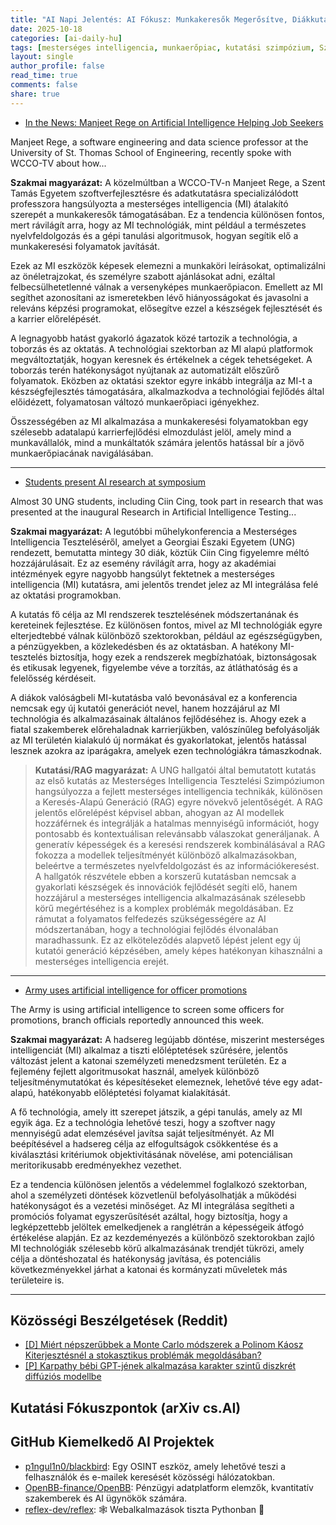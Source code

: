 ```yaml
---
title: "AI Napi Jelentés: AI Fókusz: Munkakeresők Megerősítve, Diákkutatás Virágzik, Katonaság Fejleszt AIAj (2025-10-18)"
date: 2025-10-18
categories: [ai-daily-hu]
tags: [mesterséges intelligencia, munkaerőpiac, kutatási szimpózium, Szent Tamás Egyetem, UNG, amerikai hadsereg, előléptetések]
layout: single
author_profile: false
read_time: true
comments: false
share: true
---
```

- [In the News: Manjeet Rege on Artificial Intelligence Helping Job Seekers](https://news.stthomas.edu/in-the-news-manjeet-rege-on-artificial-intelligence-helping-job-seekers/)

Manjeet Rege, a software engineering and data science professor at the University of St. Thomas School of Engineering, recently spoke with WCCO-TV about how...

**Szakmai magyarázat:**
A közelmúltban a WCCO-TV-n Manjeet Rege, a Szent Tamás Egyetem szoftverfejlesztésre és adatkutatásra specializálódott professzora hangsúlyozta a mesterséges intelligencia (MI) átalakító szerepét a munkakeresők támogatásában. Ez a tendencia különösen fontos, mert rávilágít arra, hogy az MI technológiák, mint például a természetes nyelvfeldolgozás és a gépi tanulási algoritmusok, hogyan segítik elő a munkakeresési folyamatok javítását.

Ezek az MI eszközök képesek elemezni a munkaköri leírásokat, optimalizálni az önéletrajzokat, és személyre szabott ajánlásokat adni, ezáltal felbecsülhetetlenné válnak a versenyképes munkaerőpiacon. Emellett az MI segíthet azonosítani az ismeretekben lévő hiányosságokat és javasolni a releváns képzési programokat, elősegítve ezzel a készségek fejlesztését és a karrier előrelépését.

A legnagyobb hatást gyakorló ágazatok közé tartozik a technológia, a toborzás és az oktatás. A technológiai szektorban az MI alapú platformok megváltoztatják, hogyan keresnek és értékelnek a cégek tehetségeket. A toborzás terén hatékonyságot nyújtanak az automatizált előszűrő folyamatok. Eközben az oktatási szektor egyre inkább integrálja az MI-t a készségfejlesztés támogatására, alkalmazkodva a technológiai fejlődés által előidézett, folyamatosan változó munkaerőpiaci igényekhez.

Összességében az MI alkalmazása a munkakeresési folyamatokban egy szélesebb adatalapú karrierfejlődési elmozdulást jelöl, amely mind a munkavállalók, mind a munkáltatók számára jelentős hatással bír a jövő munkaerőpiacának navigálásában.

---
- [Students present AI research at symposium](https://ung.edu/news/articles/2025/10/students-present-ai-research-at-symposium.php)

Almost 30 UNG students, including Ciin Cing, took part in research that was presented at the inaugural Research in Artificial Intelligence Testing...

**Szakmai magyarázat:**
A legutóbbi műhelykonferencia a Mesterséges Intelligencia Teszteléséről, amelyet a Georgiai Északi Egyetem (UNG) rendezett, bemutatta mintegy 30 diák, köztük Ciin Cing figyelemre méltó hozzájárulásait. Ez az esemény rávilágít arra, hogy az akadémiai intézmények egyre nagyobb hangsúlyt fektetnek a mesterséges intelligencia (MI) kutatásra, ami jelentős trendet jelez az MI integrálása felé az oktatási programokban.

A kutatás fő célja az MI rendszerek tesztelésének módszertanának és kereteinek fejlesztése. Ez különösen fontos, mivel az MI technológiák egyre elterjedtebbé válnak különböző szektorokban, például az egészségügyben, a pénzügyekben, a közlekedésben és az oktatásban. A hatékony MI-tesztelés biztosítja, hogy ezek a rendszerek megbízhatóak, biztonságosak és etikusak legyenek, figyelembe véve a torzítás, az átláthatóság és a felelősség kérdéseit.

A diákok valóságbeli MI-kutatásba való bevonásával ez a konferencia nemcsak egy új kutatói generációt nevel, hanem hozzájárul az MI technológia és alkalmazásainak általános fejlődéséhez is. Ahogy ezek a fiatal szakemberek előrehaladnak karrierjükben, valószínűleg befolyásolják az MI területén kialakuló új normákat és gyakorlatokat, jelentős hatással lesznek azokra az iparágakra, amelyek ezen technológiákra támaszkodnak.

> **Kutatási/RAG magyarázat:**
> A UNG hallgatói által bemutatott kutatás az első kutatás az Mesterséges Intelligencia Tesztelési Szimpóziumon hangsúlyozza a fejlett mesterséges intelligencia technikák, különösen a Keresés-Alapú Generáció (RAG) egyre növekvő jelentőségét. A RAG jelentős előrelépést képvisel abban, ahogyan az AI modellek hozzáférnek és integrálják a hatalmas mennyiségű információt, hogy pontosabb és kontextuálisan relevánsabb válaszokat generáljanak. A generatív képességek és a keresési rendszerek kombinálásával a RAG fokozza a modellek teljesítményét különböző alkalmazásokban, beleértve a természetes nyelvfeldolgozást és az információkeresést. A hallgatók részvétele ebben a korszerű kutatásban nemcsak a gyakorlati készségek és innovációk fejlődését segíti elő, hanem hozzájárul a mesterséges intelligencia alkalmazásának szélesebb körű megértéséhez is a komplex problémák megoldásában. Ez rámutat a folyamatos felfedezés szükségességére az AI módszertanában, hogy a technológiai fejlődés élvonalában maradhassunk. Ez az elköteleződés alapvető lépést jelent egy új kutatói generáció képzésében, amely képes hatékonyan kihasználni a mesterséges intelligencia erejét.

---
- [Army uses artificial intelligence for officer promotions](https://thenationaldesk.com/news/americas-news-now/army-uses-artificial-intelligence-for-officer-promotions-ai-military-use)

The Army is using artificial intelligence to screen some officers for promotions, branch officials reportedly announced this week.

**Szakmai magyarázat:**
A hadsereg legújabb döntése, miszerint mesterséges intelligenciát (MI) alkalmaz a tiszti előléptetések szűrésére, jelentős változást jelent a katonai személyzeti menedzsment területén. Ez a fejlemény fejlett algoritmusokat használ, amelyek különböző teljesítménymutatókat és képesítéseket elemeznek, lehetővé téve egy adat-alapú, hatékonyabb előléptetési folyamat kialakítását.

A fő technológia, amely itt szerepet játszik, a gépi tanulás, amely az MI egyik ága. Ez a technológia lehetővé teszi, hogy a szoftver nagy mennyiségű adat elemzésével javítsa saját teljesítményét. Az MI beépítésével a hadsereg célja az elfogultságok csökkentése és a kiválasztási kritériumok objektivitásának növelése, ami potenciálisan meritorikusabb eredményekhez vezethet.

Ez a tendencia különösen jelentős a védelemmel foglalkozó szektorban, ahol a személyzeti döntések közvetlenül befolyásolhatják a működési hatékonyságot és a vezetési minőséget. Az MI integrálása segítheti a promóciós folyamat egyszerűsítését azáltal, hogy biztosítja, hogy a legképzettebb jelöltek emelkedjenek a ranglétrán a képességeik átfogó értékelése alapján. Ez az kezdeményezés a különböző szektorokban zajló MI technológiák szélesebb körű alkalmazásának trendjét tükrözi, amely célja a döntéshozatal és hatékonyság javítása, és potenciális következményekkel járhat a katonai és kormányzati műveletek más területeire is.

---
## Közösségi Beszélgetések (Reddit)
- [[D] Miért népszerűbbek a Monte Carlo módszerek a Polinom Káosz Kiterjesztésnél a stokasztikus problémák megoldásában?](https://www.reddit.com/r/MachineLearning/comments/1o62zfe/d_why_are_monte_carlo_methods_more_popular_than/)
- [[P] Karpathy bébi GPT-jének alkalmazása karakter szintű diszkrét diffúziós modellbe](https://www.reddit.com/r/MachineLearning/comments/1o4qu0h/p_adapting_karpathys_baby_gpt_into_a/)

## Kutatási Fókuszpontok (arXiv cs.AI)


## GitHub Kiemelkedő AI Projektek
- [p1ngul1n0/blackbird](p1ngul1n0/blackbird): Egy OSINT eszköz, amely lehetővé teszi a felhasználók és e-mailek keresését közösségi hálózatokban.
- [OpenBB-finance/OpenBB](OpenBB-finance/OpenBB): Pénzügyi adatplatform elemzők, kvantitatív szakemberek és AI ügynökök számára.
- [reflex-dev/reflex](reflex-dev/reflex): 🕸️ Webalkalmazások tiszta Pythonban 🐍